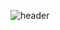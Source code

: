 ![header](https://capsule-render.vercel.app/api?type=venom&height=150&color=0:c2e59c,100:64b3f4&text=Front-end%20Developer&fontAlignY=50&section=header&reversal=false&fontAlign=50&fontSize=45&fontColor=black&animation=twinkling&descAlignY=50&descAlign=50&strokeWidth=1&stroke=64b3f4)

<!-- 
<p align="center">
  <a href="mailto:sskkanji@gmail.com">
    <img src="https://img.shields.io/badge/Gmail-EA4335?style=social&logo=Gmail&logoColor=EA4335"/>
  </a>
  &nbsp
  <a href="https://velog.io/@sokkanji">
      <img src="https://img.shields.io/badge/Velog-20C997?style=social&logo=Velog&logoColor=20C997"/>
  </a>
  &nbsp
  <a href="https://hits.seeyoufarm.com">
    <img src="https://hits.seeyoufarm.com/api/count/incr/badge.svg?url=https%3A%2F%2Fgithub.com%2Fsokkanji&count_bg=%23D5D5D5&title_bg=%23D5D5D5&icon=&icon_color=%23D5D5D5&title=hits&edge_flat=false"/>
  </a>
</p> --> 
